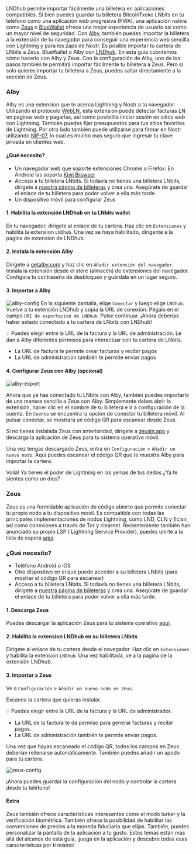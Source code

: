 LNDhub permite importar fácilmente una billetera en aplicaciones compatibles. Si bien puedes guardar tu billetera BitcoinTxoko LNbits en tu teléfono como una
aplicación web progresiva (PWA), una aplicación nativa como [Zeus](https://zeusln.app/) o [BlueWallet](https://bluewallet.io/) ofrece
una mejor experiencia de usuario así como un mayor nivel de seguridad. Con [Alby](https://getalby.com/),
también puedes importar la billetera a la extensión de tu navegador para conseguir una
experiencia web sencilla con Lightning y para los zaps de Nostr. Es posible importar tu
cartera de LNbits a Zeus, BlueWallet o Alby con [LNDhub](https://github.com/BlueWallet/LndHub/tree/master). En esta guía cubriremos cómo
hacerlo con Alby y Zeus. Con la configuración de Alby, uno de los pasos también te
permitirá importar fácilmente tu billetera a Zeus. Pero si solo quieres importar tu billetera
a Zeus, puedes saltar directamente a la sección de Zeus.

### Alby
Alby es una extension que te acerca Lightning y Nostr a tu navegador. Utilizando el
protocolo [WebLN](https://www.webln.dev/), esta extension puede detectar facturas LN en paginas web y pagarlas,
así como posibilita iniciar sesión en sitios web con Lightning. También puedes fijar
presupuestos para tus sitios favoritos de Lightning. Por otro lado también puede utilizarse
para firmar en Nostr utilizando [NIP-07](https://github.com/nostr-protocol/nips/blob/master/07.md), lo cual es mucho mas seguro que ingresar tu clave
privada en clientes web.

#### ¿Qué necesito?
- Un navegador web que soporte extensiones Chrome o Firefox. En Android las
soporta [Kiwi Browser](https://kiwibrowser.com/) 
- Acceso a tu billetera LNbits. Si todavía no tienes una billetera LNbits, dirígete a [nuestra página de billeteras](https://bitcointxoko.com) y crea una. Asegúrate de guardar el enlace de tu billetera para poder volver a ella más tarde.
- Un dispositivo móvil para configurar Zeus

#### 1. Habilita la extensión LNDhub en tu LNbits wallet
En tu navegador, dirígete al enlace de tu cartera. Haz clic en `Extensiones` y habilita la
extension `LNDhub`. Una vez se haya habilitado, dirigente a la pagina de extension de
LNDhub.

#### 2. Instala la extensión Alby
Dirígete a [getalby.com](https://getalby.com/) y haz clic en `Añadir extensión del navegador`. Instala la extensión
desde el store (almacén) de extensiones del navegador. Configura tu contraseña de
desbloqueo y guárdala en un lugar seguro.

#### 3. Importar a Alby
![alby-config](https://raw.githubusercontent.com/bitcointxoko/guides/main/images/lndhub/alby-config.png)
En la siguiente pantalla, elige `Conectar` y luego elige `LNDhub`. Vuelve a tu extensión
LNDhub y copia la URL de conexión. Pégalo en el campo `URI de exportación de
LNDhub`. Pulse continuar. ¡Ahora deberías haber estado conectado a tu cartera de LNbits
con LNDhub!

💡 Puedes elegir entre la URL de la factura y la URL de administración. Le dan a Alby
diferentes permisos para interactuar con tu cartera de LNbits.

- La URL de factura te permite crear facturas y recibir pagos
- La URL de administración también te permite enviar pagos

#### 4. Configurar Zeus con Alby (opcional)
![alby-export](https://raw.githubusercontent.com/bitcointxoko/guides/main/images/lndhub/alby-export.png)

Ahora que ya has conectado tu LNbits con Alby, también puedes importarlo de una
manera sencilla a Zeus con Alby. Simplemente debes abrir la extensión, hacer cilc en el
nombre de tu billetera e ir a configuración de la cuenta. En `Cuenta` se encuentra la
opción de conectar tu billetera móvil. Al pulsar conectar, se mostrará un código QR para
escanear desde Zeus.

Si no tienes instalada Zeus con anterioridad, dirígete a [zeusln.app](https://zeusln.app/) y descarga la
aplicación de Zeus para tu sistema operativo móvil.

Una vez tengas descargado Zeus, entra en `Configuración` > `Añadir un nuevo nodo`. Aquí
puedes escanear el código QR que te muestra Alby para importar la cartera.

Voilà! Ya tienes el poder de Lightning en las yemas de tus dedos ¿Ya te sientes como un dios?

### Zeus
Zeus es una formidable aplicación de código abierto que permite conectar tu propio nodo
a tu dispositivo movil. Es compatible con todas las principales implementaciones de
nodos Lightning, como LND, CLN y Eclair, así como conexiones a través de Tor y
clearnet. Recientemente también han anunciado su propio LSP ( Lightning Service
Provider), puedes unirte a la lista de espera [aquí](https://olympusln.com/). 

### ¿Qué necesito?
- Teléfono Android o iOS
- Otro dispositivo en el que puede acceder a su billetera LNbits (para mostrar el código QR para escanear)
- Acceso a tu billetera LNbits. Si todavía no tienes una billetera LNbits, dirígete a [nuestra página de billeteras](https://bitcointxoko.com) y crea una. Asegúrate de guardar el enlace de tu billetera para poder volver a ella más tarde.
  
#### 1. Descarga Zeus
Puedes descargar la aplicación Zeus para tu sistema operativo [aquí](https://zeusln.app/).

#### 2. Habilita la extension LNDhub en su billetera LNbits
Dirigete al enlace de tu cartera desde el navegador. Haz clic en `Extensiones` y habilita la
extension `LNDhub`. Una vez habilitada, ve a la pagina de la extensión LNDhub.

#### 3. Importar a Zeus
Ve a `Configuración` > `Añadir un nuevo nodo en Zeus`.

Escanea la cartera que quieras instalar.

💡 Puedes elegir entre la URL de la factura y la URL de administrador.
- La URL de la factura te da permiso para generar facturas y recibir pagos.
- La URL de administración también te permite enviar pagos.

Una vez que hayas escaneado el código QR, todos los campos en Zeus deberían
rellenarse automáticamente. También puedes añadir un apodo para tu cartera.

![zeus-config](https://github.com/bitcointxoko/guides/blob/main/images/lndhub/zeus-config.png)

¡Ahora puedes guardar la configuración del nodo y controlar la cartera desde tu teléfono!

#### Extra
Zeus también ofrece características interesantes como el modo lurker y la verificación
biométrica. También ofrece la posibilidad de habilitar las conversiones de precios a la
moneda fiduciaria que elijas. También, puedes personalizar la pantalla de la aplicación a
tu gusto. Estos temas están más allá del alcance de esta guía, ¡juega en la aplicación y
descubre todas esas características por ti mismo!
